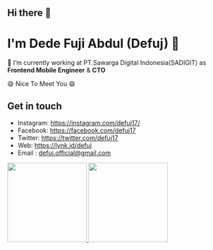 ## Hi there 👋
# I'm Dede Fuji Abdul (Defuj) 👋
🔭 I’m currently working at PT.Sawarga Digital Indonesia(SADIGIT) as **Frontend Mobile Engineer** & **CTO**

😄 Nice To Meet You 😄

## Get in touch
- Instagram: https://instagram.com/defuj17/
- Facebook: https://facebook.com/defuj17
- Twitter: https://twitter.com/defuj17
- Web: https://lynk.id/defuj
- Email : [defuj.official@gmail.com](mailto:defuj.official@gmail.com)

<p align="left">
<a href="https://github.com/defuj">
  <img height="180em" src="https://github-readme-stats-eight-theta.vercel.app/api?username=defuj&show_icons=true&theme=vue-dark&include_all_commits=true&count_private=true"/>
  <img height="180em" src="https://github-readme-stats-eight-theta.vercel.app/api/top-langs/?username=defuj&layout=compact&langs_count=8&theme=vue-dark&hide=html,css,blade,php"/>
</a>
</p>


<!--
**defuj/defuj** is a ✨ _special_ ✨ repository because its `README.md` (this file) appears on your GitHub profile.

Here are some ideas to get you started:

- 🔭 I’m currently working on ...
- 🌱 I’m currently learning ...
- 👯 I’m looking to collaborate on ...
- 🤔 I’m looking for help with ...
- 💬 Ask me about ...
- 📫 How to reach me: ...
- 😄 Pronouns: ...
- ⚡ Fun fact: ...

[![defuj's wakatime stats](https://github-readme-stats.vercel.app/api/wakatime?username=defuj)](https://github.com/defuj)z

to edit : https://github.com/defuj/github-readme-stats
-->
